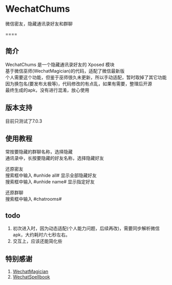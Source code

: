 # WechatChums
微信密友，隐藏通讯录好友和群聊

====

## 简介
WechatChums 是一个隐藏通讯录好友的 Xposed 模块  
基于微信巫师(WechatMagician)的代码，适配了微信最新版  
个人需要这个功能，但鉴于巫师很久未更新，所以手动适配，暂时取掉了其它功能  
因为换包名(要发布太极等)，代码修改的有点乱，如果有需要，整理后开源  
最终生成的apk，没有进行混淆，放心使用  

## 版本支持
目前只测试了7.0.3

## 使用教程
常按要隐藏的群聊名称，选择隐藏  
通讯录中，长按要隐藏的好友名称，选择隐藏好友  

还原密友  
  搜索框中输入 #unhide all# 显示全部隐藏好友  
  搜索框中输入 #unhide name# 显示指定好友   
  
还原群聊  
  搜索框中输入 #chatrooms# 
  
## todo
1. 初次进入时，因为动态适配(个人能力问题，后续再改)，需要同步解析微信apk，大约耗时六七秒左右。
2. 交互上，应该还能简化些

## 特别感谢
1. [WechatMagician](https://github.com/Gh0u1L5/WechatMagician)
2. [WechatSpellbook](https://github.com/Gh0u1L5/WechatSpellbook)

